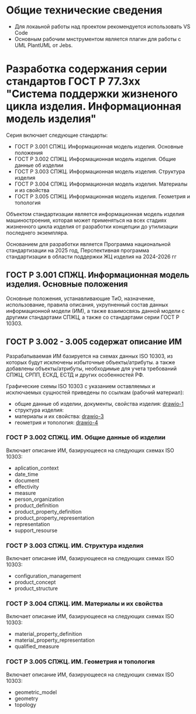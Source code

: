 # Общие технические сведения

- Для локаьной работы над проектом рекомендуется использовать VS Code
- Основным рабочим мнструментом является плагин для работы с UML PlantUML от Jebs.


# Разработка содержания серии стандартов ГОСТ Р 77.3хх "Система поддержки жизненого цикла изделия. Информационная модель изделия"
Серия включает следующие стандарты:
- ГОСТ Р 3.001 СПЖЦ. Информационная модель изделия. Основные положения
- ГОСТ Р 3.002 СПЖЦ. Информационная модель изделия. Общие данные об изделии
- ГОСТ Р 3.003 СПЖЦ. Информационная модель изделия. Структура изделия
- ГОСТ Р 3.004 СПЖЦ. Информационная модель изделия. Материалы и из свойства
- ГОСТ Р 3.005 СПЖЦ. Информационная модель изделия. Геометрия и топология

Объектом стандартизации является информационная модель изделия машиностроения, которая может применяться на всех стадиях жизненного цикла изделия от разработки концепции до утилизации последнего экземпляра. 

Основанием для разработки является Программа национальной стандартизации на 2025 год, Перспективная программа стандартизации в области поддержки ЖЦ изделия на 2024-2026 гг

## ГОСТ Р 3.001 СПЖЦ. Информационная модель изделия. Основные положения
Основные положения, устанавливающие ТиО, назначение, использование, правила описания, укрупненный состав данных информационной модели (ИМ), а также взаимосвязь данной модели с другими стандартами СПЖЦ, а также со стандартами серии ГОСТ Р 10303.

## ГОСТ Р 3.002 - 3.005 содержат описание ИМ
Разрабатываемая ИМ базируется на схемах данных ISO 10303, из которых будут исключены избыточные объекты/атрибуты. а также добавлены объекты/атрибуты, необходимые для учета требований СПЖЦ, СРПП, ЕСКД, ЕСТД и других особенностей РФ.

Графические схемы ISO 10303 с указанием оставляемых и исключаемых сущностей приведены по ссылкам (рабочий материал):
- общие данные об изделии, документы, свойства изделия: [drawio-1](https://drive.google.com/file/d/1F35RtoRhY2Rs6LxDwUZy8BeiVHYCgwPD/view?usp=sharing)
- структура изделия:
- материалы и их свойства: [drawio-3](https://drive.google.com/file/d/1QdAzImpIu99hlYnU8tAApNredC_dyG-2/view?usp=sharing)
- геометрия и топология: [drawio-4](https://drive.google.com/file/d/1k2lVPq3zpFvjuVSG-2OZ6wffkYibRSGy/view?usp=sharing)

### ГОСТ Р 3.002 СПЖЦ. ИМ. Общие данные об изделии
Включает описание ИМ, базирующееся на следующих схемах ISO 10303:
- aplication_context
- date_time
- document
- effectivity
- measure
- person_organization
- product_definition
- product_property_definition
- product_property_representation
- representation
- support_resourse

### ГОСТ Р 3.003 СПЖЦ. ИМ. Структура изделия
Включает описание ИМ, базирующееся на следующих схемах ISO 10303:
- configuration_management
- product_concept
- product_structure

### ГОСТ Р 3.004 СПЖЦ. ИМ. Материалы и их свойства
Включает описание ИМ, базирующееся на следующих схемах ISO 10303:
- material_property_definition
- material_property_representation
- qualified_measure

### ГОСТ Р 3.005 СПЖЦ. ИМ. Геометрия и топология
Включает описание ИМ, базирующееся на следующих схемах ISO 10303:
- geometric_model
- geometry
- topology
